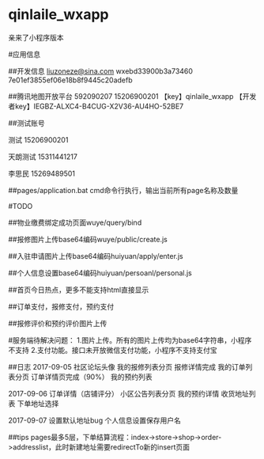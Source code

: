 # qinlaile_wxapp
亲来了小程序版本

#应用信息

##开发信息
liuzoneze@sina.com
wxebd33900b3a73460
7e01ef3855ef06e18b8f9445c20adefb

##腾讯地图开放平台
592090207
15206900201
【key】qinlaile_wxapp
【开发者key】IEGBZ-ALXC4-B4CUG-X2V36-AU4HO-52BE7

##测试账号

测试
15206900201

天朗测试
15311441217

李思民
15269489501

##pages/application.bat
cmd命令行执行，输出当前所有page名称及数量

#TODO

##物业缴费绑定成功页面wuye/query/bind

##报修图片上传base64编码wuye/public/create.js

##入驻申请图片上传base64编码huiyuan/apply/enter.js

##个人信息设置base64编码huiyuan/persoanl/personal.js

##首页今日热点，更多不能支持html直接显示

##订单支付，报修支付，预约支付

##报修评价和预约评价图片上传


#服务端待解决问题：
1.图片上传。所有的图片上传均为base64字符串，小程序不支持
2.支付功能。接口未开放微信支付功能，小程序不支持支付宝

##日志
2017-09-05
社区论坛头像
我的报修列表分页
报修详情完成
我的订单列表分页
订单详情页完成（90%）
我的预约列表

2017-09-06
订单详情（店铺评分）
小区公告列表分页
我的预约详情
收货地址列表
下单地址选择

2017-09-07
设置默认地址bug
个人信息设置保存用户名

##tips
pages最多5层，下单结算流程：index->store->shop->order->addresslist，此时新建地址需要redirectTo新的insert页面